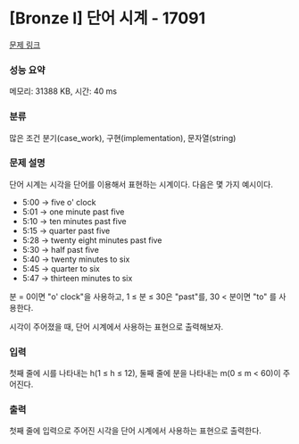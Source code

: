 # [Bronze I] 단어 시계 - 17091 

[문제 링크](https://www.acmicpc.net/problem/17091) 

### 성능 요약

메모리: 31388 KB, 시간: 40 ms

### 분류

많은 조건 분기(case_work), 구현(implementation), 문자열(string)

### 문제 설명

<p>단어 시계는 시각을 단어를 이용해서 표현하는 시계이다. 다음은 몇 가지 예시이다.</p>

<ul>
	<li>5:00 → five o' clock</li>
	<li>5:01 → one minute past five</li>
	<li>5:10 → ten minutes past five</li>
	<li>5:15 → quarter past five</li>
	<li>5:28 → twenty eight minutes past five</li>
	<li>5:30 → half past five</li>
	<li>5:40 → twenty minutes to six</li>
	<li>5:45 → quarter to six</li>
	<li>5:47 → thirteen minutes to six</li>
</ul>

<p>분 = 0이면 "o' clock"을 사용하고, 1 ≤ 분 ≤ 30은 "past"를, 30 < 분이면 "to" 를 사용한다.</p>

<p>시각이 주어졌을 때, 단어 시계에서 사용하는 표현으로 출력해보자.</p>

### 입력 

 <p>첫째 줄에 시를 나타내는 h(1 ≤ h ≤ 12), 둘째 줄에 분을 나타내는 m(0 ≤ m < 60)이 주어진다.</p>

### 출력 

 <p>첫째 줄에 입력으로 주어진 시각을 단어 시계에서 사용하는 표현으로 출력한다.</p>

